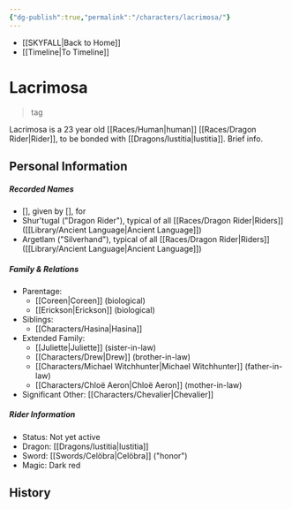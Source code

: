 ```yaml
---
{"dg-publish":true,"permalink":"/characters/lacrimosa/"}
---
```


- [[SKYFALL\|Back to Home]]
- [[Timeline\|To Timeline]]

# Lacrimosa
>tag

 Lacrimosa is a 23 year old [[Races/Human\|human]] [[Races/Dragon Rider\|Rider]], to be bonded with [[Dragons/Iustitia\|Iustitia]]. Brief info.

## Personal Information

##### Recorded Names
- [], given by [], for 
- Shur'tugal ("Dragon Rider"), typical of all [[Races/Dragon Rider\|Riders]] ([[Library/Ancient Language\|Ancient Language]])
- Argetlam ("Silverhand"), typical of all [[Races/Dragon Rider\|Riders]] ([[Library/Ancient Language\|Ancient Language]])

##### Family & Relations
- Parentage: 
	- [[Coreen\|Coreen]] (biological)
	- [[Erickson\|Erickson]] (biological)
- Siblings:
	- [[Characters/Hasina\|Hasina]]
- Extended Family:
	- [[Juliette\|Juliette]] (sister-in-law)
	- [[Characters/Drew\|Drew]] (brother-in-law)
	- [[Characters/Michael Witchhunter\|Michael Witchhunter]] (father-in-law)
	- [[Characters/Chloë Aeron\|Chloë Aeron]] (mother-in-law)
- Significant Other: [[Characters/Chevalier\|Chevalier]]

##### Rider Information
- Status: Not yet active
- Dragon: [[Dragons/Iustitia\|Iustitia]]
- Sword: [[Swords/Celöbra\|Celöbra]] ("honor")
- Magic: Dark red

## History
